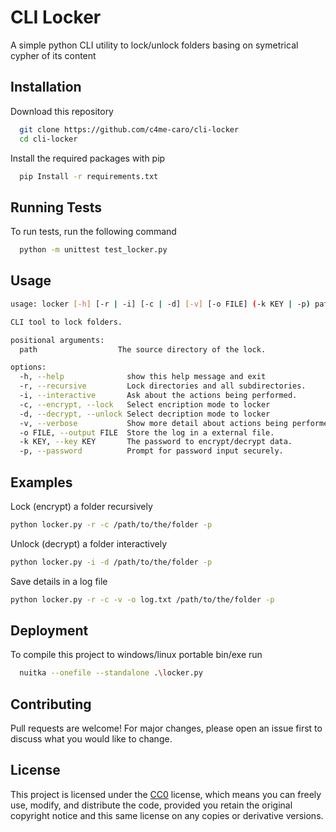 
# CLI Locker

A simple python CLI utility to lock/unlock folders basing on symetrical cypher of its content


## Installation

Download this repository

```bash
  git clone https://github.com/c4me-caro/cli-locker
  cd cli-locker
```
    
Install the required packages with pip

```bash
  pip Install -r requirements.txt
```
    
## Running Tests

To run tests, run the following command

```bash
  python -m unittest test_locker.py
```


## Usage

```bash
usage: locker [-h] [-r | -i] [-c | -d] [-v] [-o FILE] (-k KEY | -p) path

CLI tool to lock folders.

positional arguments:
  path                  The source directory of the lock.

options:
  -h, --help              show this help message and exit
  -r, --recursive         Lock directories and all subdirectories.
  -i, --interactive       Ask about the actions being performed.
  -c, --encrypt, --lock   Select encription mode to locker
  -d, --decrypt, --unlock Select decription mode to locker
  -v, --verbose           Show more detail about actions being performed.
  -o FILE, --output FILE  Store the log in a external file.
  -k KEY, --key KEY       The password to encrypt/decrypt data.
  -p, --password          Prompt for password input securely.
```

## Examples

Lock (encrypt) a folder recursively

```bash
python locker.py -r -c /path/to/the/folder -p
```

Unlock (decrypt) a folder interactively

```bash
python locker.py -i -d /path/to/the/folder -p
```

Save details in a log file

```bash
python locker.py -r -c -v -o log.txt /path/to/the/folder -p
```
## Deployment

To compile this project to windows/linux portable bin/exe run

```bash
  nuitka --onefile --standalone .\locker.py
```


## Contributing

Pull requests are welcome! For major changes, please open an issue first to discuss what you would like to change.
## License

This project is licensed under the [CC0](https://creativecommons.org/public-domain/cc0/) license, which means you can freely use, modify, and distribute the code, provided you retain the original copyright notice and this same license on any copies or derivative versions.
